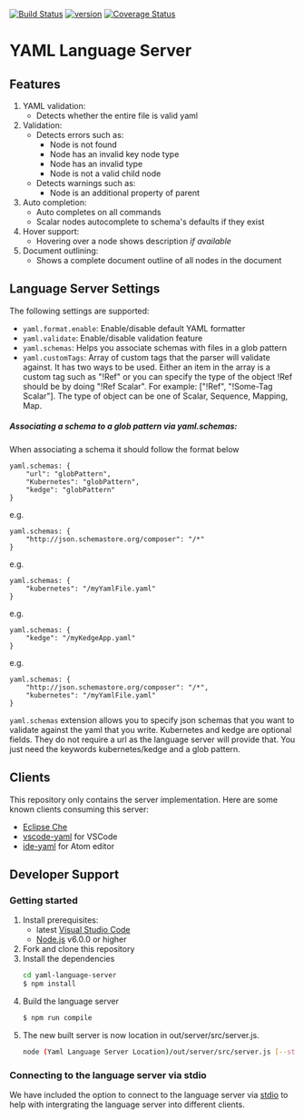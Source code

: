 [![Build Status](https://travis-ci.org/redhat-developer/yaml-language-server.svg?branch=master)](https://travis-ci.org/redhat-developer/yaml-language-server) [![version](https://img.shields.io/npm/v/yaml-language-server.svg)](https://www.npmjs.com/package/yaml-language-server) [![Coverage Status](https://coveralls.io/repos/github/redhat-developer/yaml-language-server/badge.svg?branch=master)](https://coveralls.io/github/redhat-developer/yaml-language-server?branch=master)

# YAML Language Server

## Features

1. YAML validation:
    * Detects whether the entire file is valid yaml
2. Validation:
    * Detects errors such as:
        * Node is not found
        * Node has an invalid key node type
        * Node has an invalid type
        * Node is not a valid child node
    * Detects warnings such as:
        * Node is an additional property of parent
3. Auto completion:
    * Auto completes on all commands
    * Scalar nodes autocomplete to schema's defaults if they exist
4. Hover support:
    * Hovering over a node shows description *if available*
5. Document outlining:
    * Shows a complete document outline of all nodes in the document

## Language Server Settings

The following settings are supported:
* `yaml.format.enable`: Enable/disable default YAML formatter
* `yaml.validate`: Enable/disable validation feature
* `yaml.schemas`: Helps you associate schemas with files in a glob pattern
* `yaml.customTags`: Array of custom tags that the parser will validate against. It has two ways to be used. Either an item in the array is a custom tag such as "!Ref" or you can specify the type of the object !Ref should be by doing "!Ref Scalar". For example: ["!Ref", "!Some-Tag Scalar"]. The type of object can be one of Scalar, Sequence, Mapping, Map.

##### Associating a schema to a glob pattern via yaml.schemas: 
When associating a schema it should follow the format below
```
yaml.schemas: {
    "url": "globPattern",
    "Kubernetes": "globPattern",
    "kedge": "globPattern"
}
```

e.g.
```
yaml.schemas: {
    "http://json.schemastore.org/composer": "/*"
}
```

e.g.

```
yaml.schemas: {
    "kubernetes": "/myYamlFile.yaml"
}
```
e.g.
```
yaml.schemas: {
    "kedge": "/myKedgeApp.yaml"
}
```

e.g.
```
yaml.schemas: {
    "http://json.schemastore.org/composer": "/*",
    "kubernetes": "/myYamlFile.yaml"
}
```

`yaml.schemas` extension allows you to specify json schemas that you want to validate against the yaml that you write. Kubernetes and kedge are optional fields. They do not require a url as the language server will provide that. You just need the keywords kubernetes/kedge and a glob pattern.

## Clients
This repository only contains the server implementation. Here are some known clients consuming this server:

* [Eclipse Che](https://www.eclipse.org/che/)
* [vscode-yaml](https://marketplace.visualstudio.com/items?itemName=redhat.vscode-yaml) for VSCode
* [ide-yaml](https://atom.io/packages/ide-yaml) for Atom editor

## Developer Support

### Getting started
1. Install prerequisites:
   * latest [Visual Studio Code](https://code.visualstudio.com/)
   * [Node.js](https://nodejs.org/) v6.0.0 or higher
2. Fork and clone this repository
3. Install the dependencies
	```bash
    cd yaml-language-server
	$ npm install
	```
4. Build the language server
	```bash
	$ npm run compile
	```
5. The new built server is now location in out/server/src/server.js.
	```bash
	node (Yaml Language Server Location)/out/server/src/server.js [--stdio]
	```

### Connecting to the language server via stdio
We have included the option to connect to the language server via [stdio](https://github.com/redhat-developer/yaml-language-server/blob/681985b5a059c2cb55c8171235b07e1651b6c546/src/server.ts#L46-L51) to help with intergrating the language server into different clients.